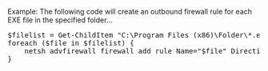 Example: The following code will create an outbound firewall rule for each EXE file in the specified folder...
<pre>
$filelist = Get-ChildItem "C:\Program Files (x86)\Folder\*.exe" -Recurse | % { $_.FullName }
foreach ($file in $filelist) {
    netsh advfirewall firewall add rule Name="$file" Direction=Out Program="$file" Action=Block Enable=yes Profile=Any LocalIP=Any RemoteIP=Any protocol=Any
}
</pre>